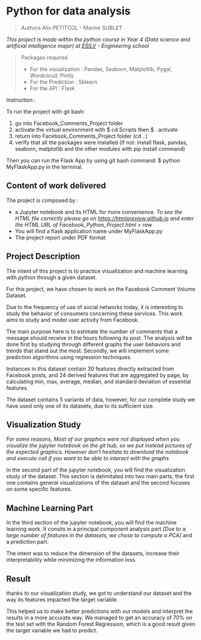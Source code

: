 # Python for data analysis

> Authors Alix PETITCOL - Marine SUBLET 

*This project is made within the python course in Year 4 (Data science and artificial intelligence major) at [ESILV](https://www.esilv.fr/) - Engineering school*

> Packages required
>
> - For the visualization : Pandas, Seaborn, Matplotlib, Pygal, Wordcloud, Plotly
> - For the Prediction : Sklearn
> - For the API : Flask 


Instruction :

To run the project with git bash: 
1) go into Facebook_Comments_Project folder  
2) activate the virtual environment with $ cd Scripts then $ . activate
3) return into Facebook_Comments_Project folder (cd ..)
4) verify that all the packages were installed (if not: install flask, pandas, seaborn, matplotlib and the other modules with pip install command)

Then you can run the Flask App by using git bash command: $ python MyFlaskApp.py in the terminal. 

## Content of work delivered

The project is composed by :
- a Jupyter notebook and its HTML for more convenience. 
*To see the HTML file correctly please go on https://htmlpreview.github.io  and enter the HTML URL of Facebook_Python_Project.html > raw*
- You will find a flask application  name under MyFlaskApp.py
- The project report under PDF format

## Project Description

The intent of this project is to practice visualization and machine learning with python through a given dataset. 

For this project, we have chosen to work on the Facebook Comment Volume Dataset.

Due to the frequency of use of social networks today, it is interesting to study the behavior of consumers concerning these services. This work aims to study and model user activity from Facebook.

The main purpose here is to estimate the number of comments that a message should receive in the hours following its post. The analysis will be done first by studying through different graphs the user behaviors and trends that stand out the most. Secondly, we will implement some prediction algorithms using regression techniques.

Instances in this dataset contain 30 features directly extracted from Facebook posts, and 24 derived features that are aggregated by page, by calculating min, max, average, median, and standard deviation of essential features. 

The dataset contains 5 variants of data, however, for our complete study we have used only one of its datasets, due to its sufficient size.

## Visualization Study

*For some reasons, Most of our graphics were not displayed when you visualize the jupyter notebook on the git hub, so we put instead pictures of the expected graphics. However don’t hesitate to download the notebook and execute cell if you want to be able to interact with the graphs*

In the second part of the jupyter notebook, you will find the visualization study of the dataset. 
This section is delimitated into two main parts, the first one contains general visualizations of the dataset and the second focuses on some specific features.


## Machine Learning Part

In the third section of the jupyter notebook, you will find the machine learning work. It consits in a principal component analysis part *[Due to a large number of features in the datasets, we chose to compute a PCA]* and a prediction part. 


The intent was to reduce the dimension of the datasets, increase their interpretability while minimizing the information loss.


## Result

thanks to our visualization study, we got to understand our dataset and the way its features impacted the target variable. 

This helped us to make better predictions with our models and interpret the results in a more accurate way.
We managed to get an accuracy of  70% on the test set with the Random Forest Regression, which is a good result given the target variable we had to predict.
